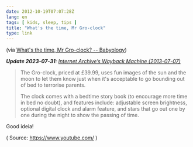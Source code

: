 ```yaml
---
date: 2012-10-19T07:07:28Z
lang: en
tags: [ kids, sleep, tips ]
title: "What's the time, Mr Gro-clock"
type: link
---
```


(via [What's the time, Mr Gro-clock? -- Babyology](http://babyology.com.au/gadgets/whats-the-time-mr-gro-clock.html))

_**Update 2023-07-31**: [Internet Archive’s Wayback Machine (2013-07-07)](https://web.archive.org/web/20130707161529/http://babyology.com.au/gadgets/whats-the-time-mr-gro-clock.html)_

> The Gro-clock, priced at £39.99, uses fun images of the sun and the
> moon to let them know just when it's acceptable to go bounding out of
> bed to terrorise parents.
>
> The clock comes with a bedtime story book (to encourage more time in
> bed no doubt), and features include: adjustable screen brightness,
> optional digital clock and alarm feature, and stars that go out one by
> one during the night to show the passing of time.

Good ideia!

( Source: <https://www.youtube.com/> )

